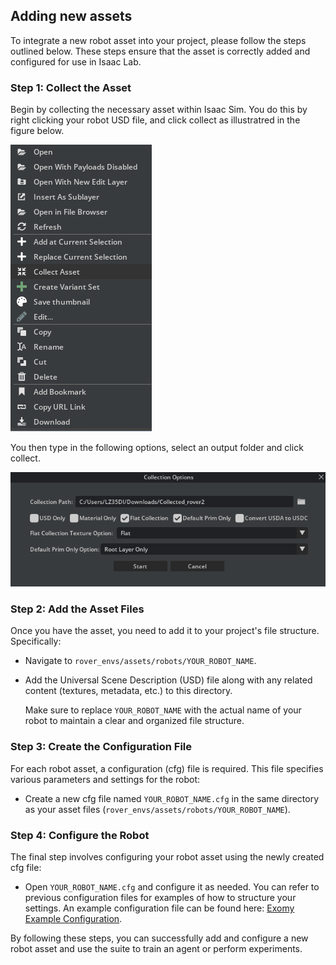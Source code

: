## Adding new assets
To integrate a new robot asset into your project, please follow the steps outlined below. These steps ensure that the asset is correctly added and configured for use in Isaac Lab.
### Step 1: Collect the Asset

Begin by collecting the necessary asset within Isaac Sim. You do this by right clicking your robot USD file, and click collect as illustratred in the figure below.

![Collect](../_imgs/collect_asset.png)

You then type in the following options, select an output folder and click collect.

![Collect2](../_imgs/collect_asset2.png)


### Step 2: Add the Asset Files

Once you have the asset, you need to add it to your project's file structure. Specifically:

- Navigate to `rover_envs/assets/robots/YOUR_ROBOT_NAME`.
- Add the Universal Scene Description (USD) file along with any related content (textures, metadata, etc.) to this directory.

  Make sure to replace `YOUR_ROBOT_NAME` with the actual name of your robot to maintain a clear and organized file structure.

### Step 3: Create the Configuration File

For each robot asset, a configuration (cfg) file is required. This file specifies various parameters and settings for the robot:

- Create a new cfg file named `YOUR_ROBOT_NAME.cfg` in the same directory as your asset files (`rover_envs/assets/robots/YOUR_ROBOT_NAME`).

### Step 4: Configure the Robot

The final step involves configuring your robot asset using the newly created cfg file:

- Open `YOUR_ROBOT_NAME.cfg` and configure it as needed. You can refer to previous configuration files for examples of how to structure your settings. An example configuration file can be found here: [Exomy Example Configuration](https://github.com/abmoRobotics/RLRoverLab/blob/main/rover_envs/assets/robots/exomy.py).


By following these steps, you can successfully add and configure a new robot asset and use the suite to train an agent or perform experiments.
